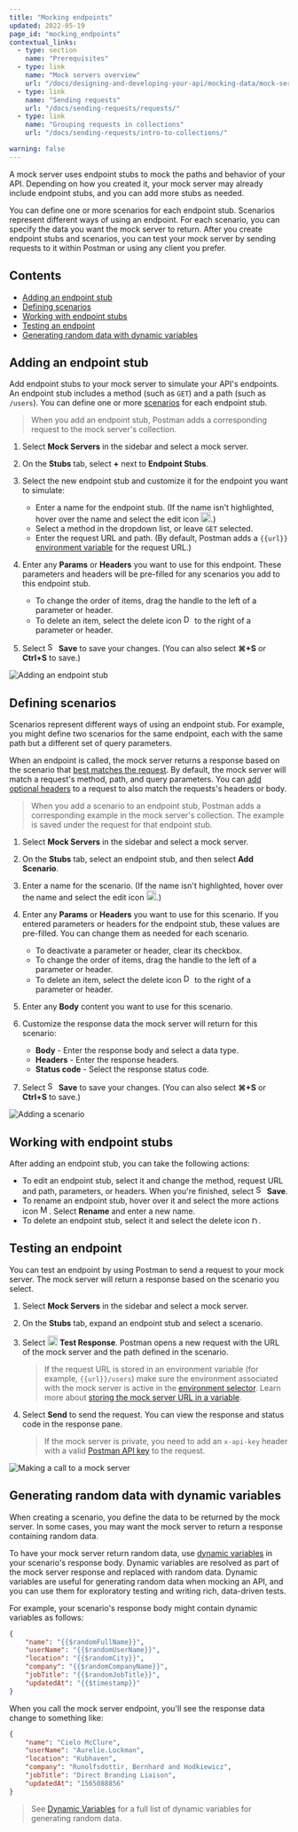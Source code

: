 ```yaml
---
title: "Mocking endpoints"
updated: 2022-05-19
page_id: "mocking_endpoints"
contextual_links:
  - type: section
    name: "Prerequisites"
  - type: link
    name: "Mock servers overview"
    url: "/docs/designing-and-developing-your-api/mocking-data/mock-servers-overview/"
  - type: link
    name: "Sending requests"
    url: "/docs/sending-requests/requests/"
  - type: link
    name: "Grouping requests in collections"
    url: "/docs/sending-requests/intro-to-collections/"

warning: false
---
```


A mock server uses endpoint stubs to mock the paths and behavior of your API. Depending on how you created it, your mock server may already include endpoint stubs, and you can add more stubs as needed.

You can define one or more scenarios for each endpoint stub. Scenarios represent different ways of using an endpoint. For each scenario, you can specify the data you want the mock server to return. After you create endpoint stubs and scenarios, you can test your mock server by sending requests to it within Postman or using any client you prefer.

## Contents

* [Adding an endpoint stub](#adding-an-endpoint-stub)
* [Defining scenarios](#defining-scenarios)
* [Working with endpoint stubs](#working-with-endpoint-stubs)
* [Testing an endpoint](#testing-an-endpoint)
* [Generating random data with dynamic variables](#generating-random-data-with-dynamic-variables)

## Adding an endpoint stub

Add endpoint stubs to your mock server to simulate your API's endpoints. An endpoint stub includes a method (such as `GET`) and a path (such as `/users`). You can define one or more [scenarios](#defining-scenarios) for each endpoint stub.

> When you add an endpoint stub, Postman adds a corresponding request to the mock server's collection.

1. Select **Mock Servers** in the sidebar and select a mock server.
1. On the **Stubs** tab, select **+** next to **Endpoint Stubs**.
1. Select the new endpoint stub and customize it for the endpoint you want to simulate:

    * Enter a name for the endpoint stub. (If the name isn't highlighted, hover over the name and select the edit icon <img alt="Edit icon" src="https://assets.postman.com/postman-docs/documentation-edit-icon-v8-10.jpg#icon" width="18px">.)
    * Select a method in the dropdown list, or leave `GET` selected.
    * Enter the request URL and path. (By default, Postman adds a `{{url}}` [environment variable](/docs/designing-and-developing-your-api/mocking-data/using-a-mock-server/#storing-the-mock-server-url-in-a-variable) for the request URL.)

1. Enter any **Params** or **Headers** you want to use for this endpoint. These parameters and headers will be pre-filled for any scenarios you add to this endpoint stub.

    * To change the order of items, drag the handle to the left of a parameter or header.
    * To delete an item, select the delete icon <img alt="Delete icon" src="https://assets.postman.com/postman-docs/icon-close.jpg#icon" width="16px"> to the right of a parameter or header.

1. Select <img alt="Save icon" src="https://assets.postman.com/postman-docs/icon-save.jpg#icon" width="16px"> **Save** to save your changes. (You can also select **⌘+S** or **Ctrl+S** to save.)

<img alt="Adding an endpoint stub" src="https://assets.postman.com/postman-docs/mock-add-endpoint-v9-19.jpg"/>

## Defining scenarios

Scenarios represent different ways of using an endpoint stub. For example, you might define two scenarios for the same endpoint, each with the same path but a different set of query parameters.

When an endpoint is called, the mock server returns a response based on the scenario that [best matches the request](/docs/designing-and-developing-your-api/mocking-data/matching-algorithm/). By default, the mock server will match a request's method, path, and query parameters. You can [add optional headers](/docs/designing-and-developing-your-api/mocking-data/using-a-mock-server/#matching-a-request-body-or-header) to a request to also match the requests's headers or body.

> When you add a scenario to an endpoint stub, Postman adds a corresponding example in the mock server's collection. The example is saved under the request for that endpoint stub.

1. Select **Mock Servers** in the sidebar and select a mock server.
1. On the **Stubs** tab, select an endpoint stub, and then select **Add Scenario**.
1. Enter a name for the scenario. (If the name isn't highlighted, hover over the name and select the edit icon <img alt="Edit icon" src="https://assets.postman.com/postman-docs/documentation-edit-icon-v8-10.jpg#icon" width="18px">.)
1. Enter any **Params** or **Headers** you want to use for this scenario. If you entered parameters or headers for the endpoint stub, these values are pre-filled. You can change them as needed for each scenario.

    * To deactivate a parameter or header, clear its checkbox.
    * To change the order of items, drag the handle to the left of a parameter or header.
    * To delete an item, select the delete icon <img alt="Delete icon" src="https://assets.postman.com/postman-docs/icon-close.jpg#icon" width="16px"> to the right of a parameter or header.

1. Enter any **Body** content you want to use for this scenario.
1. Customize the response data the mock server will return for this scenario:

    * **Body** - Enter the response body and select a data type.
    * **Headers** - Enter the response headers.
    * **Status code** - Select the response status code.

1. Select <img alt="Save icon" src="https://assets.postman.com/postman-docs/icon-save.jpg#icon" width="16px"> **Save** to save your changes. (You can also select **⌘+S** or **Ctrl+S** to save.)

<img alt="Adding a scenario" src="https://assets.postman.com/postman-docs/mock-add-scenario-v9-19.jpg"/>

## Working with endpoint stubs

After adding an endpoint stub, you can take the following actions:

* To edit an endpoint stub, select it and change the method, request URL and path, parameters, or headers. When you're finished, select <img alt="Save icon" src="https://assets.postman.com/postman-docs/icon-save.jpg#icon" width="16px"> **Save**.
* To rename an endpoint stub, hover over it and select the more actions icon <img alt="More actions icon" src="https://assets.postman.com/postman-docs/icon-more-actions-v9.jpg#icon" width="16px">. Select **Rename** and enter a new name.
* To delete an endpoint stub, select it and select the delete icon <img alt="Delete icon" src="https://assets.postman.com/postman-docs/icon-delete-v9.jpg#icon" width="12px">.

## Testing an endpoint

You can test an endpoint by using Postman to send a request to your mock server. The mock server will return a response based on the scenario you select.

1. Select **Mock Servers** in the sidebar and select a mock server.
1. On the **Stubs** tab, expand an endpoint stub and select a scenario.
1. Select <img alt="External link icon" src="https://assets.postman.com/postman-docs/icon-external-link.jpg#icon" width="18px"> **Test Response**. Postman opens a new request with the URL of the mock server and the path defined in the scenario.

    > If the request URL is stored in an environment variable (for example, `{{url}}/users`) make sure the environment associated with the mock server is active in the [environment selector](/docs/sending-requests/managing-environments/#selecting-an-active-environment). Learn more about [storing the mock server URL in a variable](#storing-the-mock-server-url-in-a-variable).

1. Select **Send** to send the request. You can view the response and status code in the response pane.

    > If the mock server is private, you need to add an `x-api-key` header with a valid [Postman API key](/docs/developer/intro-api/) to the request.

<img alt="Making a call to a mock server" src="https://assets.postman.com/postman-docs/mock-view-scenarios-v9-19.jpg"/>

## Generating random data with dynamic variables

When creating a scenario, you define the data to be returned by the mock server. In some cases, you may want the mock server to return a response containing random data.

To have your mock server return random data, use [dynamic variables](/docs/writing-scripts/script-references/variables-list/) in your scenario's response body. Dynamic variables are resolved as part of the mock server response and replaced with random data. Dynamic variables are useful for generating random data when mocking an API, and you can use them for exploratory testing and writing rich, data-driven tests.

For example, your scenario's response body might contain dynamic variables as follows:

```json
{
    "name": "{{$randomFullName}}",
    "userName": "{{$randomUserName}}",
    "location": "{{$randomCity}}",
    "company": "{{$randomCompanyName}}",
    "jobTitle": "{{$randomJobTitle}}",
    "updatedAt": "{{$timestamp}}"
}
```

When you call the mock server endpoint, you'll see the response data change to something like:

```json
{
    "name": "Cielo McClure",
    "userName": "Aurelie.Lockman",
    "location": "Kubhaven",
    "company": "Runolfsdottir, Bernhard and Hodkiewicz",
    "jobTitle": "Direct Branding Liaison",
    "updatedAt": "1565088856"
}
```

> See [Dynamic Variables](/docs/writing-scripts/script-references/variables-list/) for a full list of dynamic variables for generating random data.
